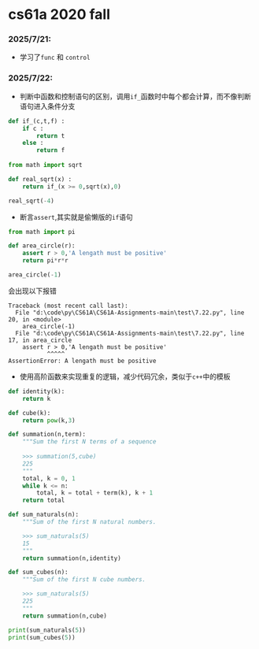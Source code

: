 # cs61a 2020 fall
### 2025/7/21: 
* 学习了`func` 和 `control`

### 2025/7/22:
* 判断中函数和控制语句的区别，调用`if_`函数时中每个都会计算，而不像判断语句进入条件分支
```python
def if_(c,t,f) :
    if c :
        return t
    else :
        return f
    
from math import sqrt

def real_sqrt(x) :
    return if_(x >= 0,sqrt(x),0)

real_sqrt(-4)
```
* 断言`assert`,其实就是偷懒版的`if`语句
```python
from math import pi

def area_circle(r):
    assert r > 0,'A lengath must be positive'
    return pi*r*r

area_circle(-1)
```
会出现以下报错
```shell
Traceback (most recent call last):
  File "d:\code\py\CS61A\CS61A-Assignments-main\test\7.22.py", line 20, in <module>
    area_circle(-1)
  File "d:\code\py\CS61A\CS61A-Assignments-main\test\7.22.py", line 17, in area_circle
    assert r > 0,'A lengath must be positive'
           ^^^^^
AssertionError: A lengath must be positive
```
* 使用高阶函数来实现重复的逻辑，减少代码冗余，类似于`c++`中的模板
```python
def identity(k):
    return k

def cube(k):
    return pow(k,3)

def summation(n,term):
    """Sum the first N terms of a sequence
    
    >>> summation(5,cube)
    225
    """
    total, k = 0, 1
    while k <= n:
        total, k = total + term(k), k + 1
    return total

def sum_naturals(n):
    """Sum of the first N natural numbers.

    >>> sum_naturals(5)
    15
    """
    return summation(n,identity)

def sum_cubes(n):
    """Sum of the first N cube numbers.

    >>> sum_naturals(5)
    225
    """
    return summation(n,cube)

print(sum_naturals(5))
print(sum_cubes(5))
```